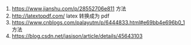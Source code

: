 


1. https://www.jianshu.com/p/28552706e811 方法
2. http://latextopdf.com/ latex 转换成为 pdf
3. https://www.cnblogs.com/palayutm/p/6444833.html#e69bb4e696b0_1 方法
4. https://blog.csdn.net/jasison/article/details/45643103
